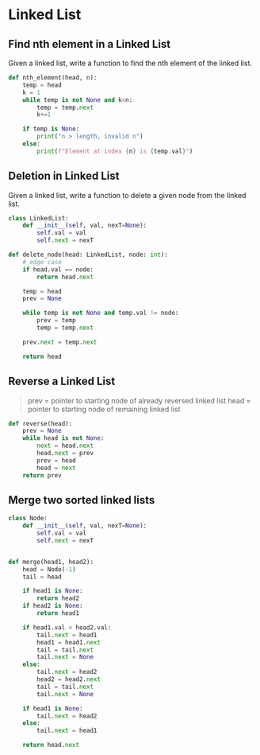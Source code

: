# Linked List

## Find nth element in a Linked List

Given a linked list, write a function to find the nth element of the linked list.

```python
def nth_element(head, n):
    temp = head
    k = 1
    while temp is not None and k<n:
        temp = temp.next
        k+=1

    if temp is None:
        print("n > length, invalid n")
    else:
        print(f"Element at index {n} is {temp.val}")
```

## Deletion in Linked List

Given a linked list, write a function to delete a given node from the linked list.

```python
class LinkedList:
    def __init__(self, val, nexT=None):
        self.val = val
        self.next = nexT

def delete_node(head: LinkedList, node: int):
    # edge case
    if head.val == node:
        return head.next

    temp = head
    prev = None

    while temp is not None and temp.val != node:
        prev = temp
        temp = temp.next

    prev.next = temp.next

    return head
```

## Reverse a Linked List

> prev = pointer to starting node of already reversed linked list
> head = pointer to starting node of remaining linked list

```python
def reverse(head):
    prev = None
    while head is not None:
        next = head.next
        head.next = prev
        prev = head
        head = next
    return prev
```

## Merge two sorted linked lists

```python
class Node:
    def __init__(self, val, nexT=None):
        self.val = val
        self.next = nexT


def merge(head1, head2):
    head = Node(-1)
    tail = head

    if head1 is None:
        return head2
    if head2 is None:
        return head1

    if head1.val < head2.val:
        tail.next = head1
        head1 = head1.next
        tail = tail.next
        tail.next = None
    else:
        tail.next = head2
        head2 = head2.next
        tail = tail.next
        tail.next = None

    if head1 is None:
        tail.next = head2
    else:
        tail.next = head1

    return head.next
```

